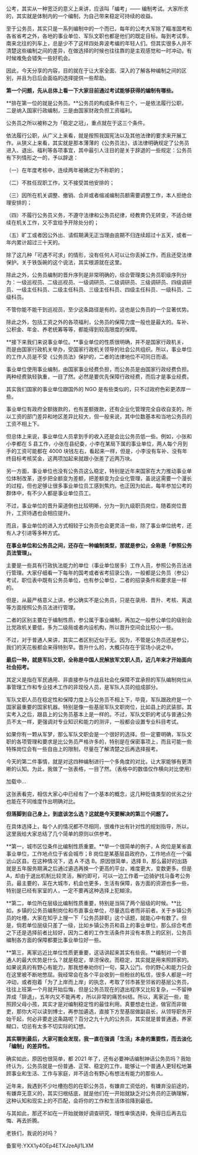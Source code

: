 公考，其实从一种宽泛的意义上来讲，应该叫「编考」—— 编制考试。大家所求的，其实就是体制内的一个编制，为自己带来稳定可持续的收益。

至于公务员，其实只是一系列编制中的一个而已，每年的公考大军除了瞄准国考和各省省考之外，各地的事业单位、军队文职也都是他们的既定目标。每到考试季，南来北往的列车上，总是少不了这样四处奔波考编的年轻人们。但其实很多人并不清楚这些编制之间的差异，在做选择的时候也往往靠的是主观感觉和一时冲动，有时候难免会错失一些好机会。

因此，今天分享的内容，目的就在于让大家全面、深入的了解各种编制之间的区别，并且为日后会面临的选择提供一些帮助。

**第一个问题，先从总体上看一下大家目前通过考试能够获得的编制有哪些。**

**排在第一位的就是公务员。**公务员的构成条件有三个，一是依法履行公职，二是纳入国家行政编制，三是由国家财政负担工资福利。

公务员之所以被称之为「稳定之冠」，重点就在于这三个条件。

依法履行公职，从广义上来看，就是按照我国宪法以及其他法律的要求来开展工作。从狭义上来看，其实就是那本薄薄的《公务员法》，该法律明确规定了公务员进入、退出、福利等各项事宜，其中最引人注目的是关于辞退的一些规定：公务员有下列情形之一的，予以辞退：

（一）在年度考核中，连续两年被确定为不称职的；

（二）不胜任现职工作，又不接受其他安排的；

（三）因所在机关调整、撤销、合并或者缩减编制员额需要调整工作，本人拒绝合理安排的；

（四）不履行公务员义务，不遵守法律和公务员纪律，经教育仍无转变，不适合继续在机关工作，又不宜给予开除处分的；

（五）旷工或者因公外出、请假期满无正当理由逾期不归连续超过十五天，或者一年内累计超过三十天的。

除了这几种「可遇不可求」的情形，没有任何人可以让你丢掉工作，而且还受法律保护。关于铁饭碗的这个说法，其实根源就在这里。

除此之外，公务员编制的晋升序列是非常明确的，综合管理类公务员职级序列分为：一级巡视员、二级巡视员、一级调研员、二级调研员、三级调研员、四级调研员、一级主任科员、二级主任科员、三级主任科员、四级主任科员、一级科员、二级科员。

不管你能不能干到巡视员，至少这条路径是有的，这也是公务员的一个显著优势。

除此之外，包括工资之外的各项福利，公务员的保障力度一般也是最大的。车补、公积金、年金、养老统筹等等，都能得到较高限度的保障。

**接下来我们来说事业单位。**事业单位的性质很明确，并不是国家行政机关，而是由国家行政机关举办，受国家行政机关领导的社会公共组织。所以，事业单位的工作人员是不受《公务员法》保护的，二者的法律地位不可同日而语。

事业单位使用事业编制，由国家事业经费负担，而公务员是由国家行政经费负担。两种经费孰轻孰重，一目了然。必然是要优先保障行政经费，而后才是事业经费。

其实我们国家的事业单位跟国外的 NGO 是有些类似的，只不过政府色彩更浓厚一些。

事业单位有政府全额拨款的，也有差额拨款，还有企业化管理完全自收自支的，所以工资的部门差异和地区差异比较大，但一般来说，其中位数基本和当地公务员的工资不相上下。

但总体上来说，事业单位人员拿到手的收入还是会比公务员低一些。例如，小张和小李都在 S 县工作，小张在县纪委，小李在某局下属的事业单位，两人每个月到手的工资可能都在 4000 块钱左右，看起来一样，但是，小李没有车补、没有年终目标考核奖金，这两项加起来就跟小张差了近两万块。

另一方面，事业单位也没有公务员这么稳定，特别是近年来国家在大力推动事业单位体制改革，逐步把全额变为差额，把差额变为企业化管理，虽说这需要一个漫长的过程，但也足够让很多事业单位员工感到焦灼。也正因为如此，每年参加公考的群体中，有不少人都是事业单位员工。

不过，事业单位的晋升渠道倒也比较明晰，分为一到九级职员岗位，随着岗位晋升，工资待遇也会相应提升。

而且，事业单位的进入方式相较于公务员也会更灵活一些，除了事业单位统考，还有人才引进等多种方式。

**在事业单位和公务员之间，还存在一种编制类型，那就是参公，全称是「参照公务员法管理」。**

主要是一些具有行政执法能力的单位（事业单位居多）工作人员，参照公务员法进行管理。大家仔细看一下每年的国考或者省考招录公告，一般都是公务员（参公）考试，职位表中既有公务员单位，也有参公单位，二者的招录条件和要求是一样的。

但是，从最严格意义上讲，参公确实不是公务员，只是在录用、晋升、考核、离退等方面按照公务员法进行管理。

二者的区别主要在于编制性质，参公属于事业编制，再加之一般参公单位的级别会比党政机关要低，多为二级局或者内设机构，所以晋升空间会比较小一些。

不过，对于普通人来讲，其实二者区别近似于无。因为，不管是公务员还是参公，我们的天花板都会来得特别早。晋升什么的，大概只存在于官场小说之中。

**最后一种，就是军队文职，全称是中国人民解放军文职人员，近几年来才开始面向社会招考。**

其定义是指在军民通用、非直接参与作战且社会化保障不宜承担的军队编制岗位从事管理工作和专业技术工作的非现役人员，是军队人员的组成部分。

军队文职人员在稳定性和保障力度上与公务员不相上下，毕竟，军队跟政府是一个国家最重要的国家机器。特别是像一些基层军队文职岗位，比如县上的武装部，其实考入之后，跟县上的公务员基本上是一样的。不过，军队文职的考试与普通公务员不太一样，更强调对专业知识和能力的测评，一般都会设置专业科目考试。

如果你有一颗从军梦，那么军队文职会是一个很好的选择。但一定要明确，军队文职的各项管理和要求是比公务员严格许多的，特别是在保密事项上，而且可能一些特殊岗位会有一些自由上的限制，尽量在了解清楚之后再选择报考。

今天的第二件事情，就是对这四种编制进行一个多角度的对比，让大家能够有更清晰的认知。为此，我做了一张表格，一目了然。（表格中的数值仅作横向对比使用）

加载中...

这张表看完，相信大家心中已经有了一个基本的概念，这几种贬值类型的优劣之分也能在不同维度作出明确对比。

**但落脚到自己身上，到底该怎么选？这就是今天要解决的第三个问题了。**

在具体选择上，每个人的情况都不尽相同，很难作出有针对性的规划指导，所以，这里我给大家总结了几个简单的原则以供参考。

**第一，城市区位条件比编制性质重要。**举一个很简单的例子，A 岗位是某省直事业单位，工作地点位于省会城市；B 岗位是某基层县政府办，工作地点在一个偏远山区县。在这种情况下，选 A 不选 B。原因很简单，选择 B，那么最好的出路就是五年服务期满之后通过遴选再换一个更高的平台，难度更大，变数更多。但是 A，却由于退出机制比较灵活，解约即可，可以一边工作着一边骑驴找马备考公务员。最主要的，呆在大城市，机会也更多，生活有保障，各方面的资源也多一些，特别是已经有家室的人，一定不要再这种选择上犯糊涂。

**第二，单位所在层级比编制性质重要，特别是当隔了两个层级的时候。**比如，乡镇的公务员编制岗位和市直事业单位，尽量选后者而非前者。关于乡镇公务员的吐槽，大家在知乎上搜一下「公务员辞职」这个话题，就能心中有数了。但是，倘若单位层级只差了一级，比如乡镇公务员和县上的事业单位，那么综合考虑之下还是选择前者比较好，因为二者的工作生活条件并没有本质上的区别，公务员编制各方面的保障都要比事业单位好一些。

**第三，离家远近比单位性质更重要，这话讲起来其实有些丧。**编制对一个普通人的最大优势是什么？就是稳定，旱涝保收。而稳定，其实就是用来照顾家的。如果说真的有野心有能力，那我想奉劝你们一句，莫入公门。你的野心和能力只会在这里被不断地憋屈。我经常会在各个平台收到一些粉丝的私信，很多人都是一时冲动，或者抱着「为了上岸而上岸」的执念，考取了邻市甚至邻省的基层公务员，往往上班第一个月就开始后悔，但是公务员现在的退出程序又比较复杂，一不留神弄成「辞退」，五年内又不能再考，所以非常的痛苦纠结。所以，离家近一些，能照顾父母小孩，其实才是对编制稳定性的最佳利用。真要想走仕途，做官而非做吏，那你大可以读到博士，再参加遴选，直接下方至基层做副县长，从领导职务开始干起，何必非要走这条路呢？百分之九十九的公务员，其实就是普普通通，养家糊口，切忌有太多不切实际的幻想。

**其实聊到最后，大家可能会发现，我一直在强调「生活」本身的重要性，而去淡化「编制」的差异性。**

确实如此，原因也很简单，都 2021 年了，还有必要神话编制神话公务员吗？我始终认为，公务员就是一份普通、正常、稳定的工作，能够让一个普通人更轻松地兼顾事业和生活、工作与家庭，并不适合有野心有想法有能力的那些人。

近年来，我遇到不少吐槽抱怨的在职公务员，有嫌弃工资低的，有嫌弃没前途的，有嫌弃无意义的，其实归根结底，就是他们在一开始就缺乏对公务员的正确理解，这种认知和现实上的不匹配，会将你的工作和生活体验降到最低。

与其如此，那还不如在一开始就做好调查研究，理性审慎选择，免得日后再去后悔、再去折腾。

老铁们，我说的对吗？

备案号:YXX1y4OEp4ETXJzeAjI1LXM